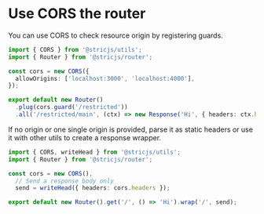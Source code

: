 # Use CORS the router

You can use CORS to check resource origin by registering guards.

```typescript
import { CORS } from '@stricjs/utils';
import { Router } from '@stricjs/router';

const cors = new CORS({
  allowOrigins: ['localhost:3000', 'localhost:4000'],
});

export default new Router()
  .plug(cors.guard('/restricted'))
  .all('/restricted/main', (ctx) => new Response('Hi', { headers: ctx.head }));
```

If no origin or one single origin is provided, parse it as static headers or
use it with other utils to create a response wrapper.

```typescript
import { CORS, writeHead } from '@stricjs/utils';
import { Router } from '@stricjs/router';

const cors = new CORS(),
  // Send a response body only
  send = writeHead({ headers: cors.headers });

export default new Router().get('/', () => 'Hi').wrap('/', send);
```
